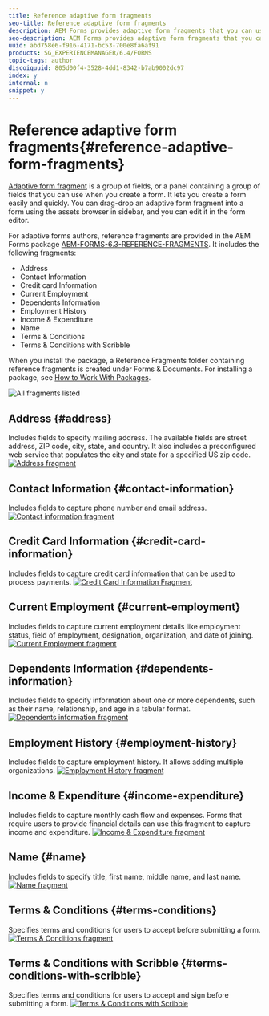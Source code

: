 ```yaml
---
title: Reference adaptive form fragments
seo-title: Reference adaptive form fragments
description: AEM Forms provides adaptive form fragments that you can use as assets to create a form quickly. 
seo-description: AEM Forms provides adaptive form fragments that you can use as assets to create a form quickly. 
uuid: abd758e6-f916-4171-bc53-700e8fa6af91
products: SG_EXPERIENCEMANAGER/6.4/FORMS
topic-tags: author
discoiquuid: 805d00f4-3528-4dd1-8342-b7ab9002dc97
index: y
internal: n
snippet: y
---
```


# Reference adaptive form fragments{#reference-adaptive-form-fragments}

[Adaptive form fragment](../../forms/using/adaptive-form-fragments.md) is a group of fields, or a panel containing a group of fields that you can use when you create a form. It lets you create a form easily and quickly. You can drag-drop an adaptive form fragment into a form using the assets browser in sidebar, and you can edit it in the form editor.

For adaptive forms authors, reference fragments are provided in the AEM Forms package [AEM-FORMS-6.3-REFERENCE-FRAGMENTS](https://www.adobeaemcloud.com/content/marketplace/marketplaceProxy.html?packagePath=/content/companies/public/adobe/packages/cq630/fd/AEM-FORMS-6.3-REFERENCE-FRAGMENTS). It includes the following fragments:

* Address
* Contact Information
* Credit card Information  
* Current Employment
* Dependents Information  
* Employment History
* Income & Expenditure
* Name  
* Terms & Conditions
* Terms & Conditions with Scribble

When you install the package, a Reference Fragments folder containing reference fragments is created under Forms & Documents. For installing a package, see [How to Work With Packages](../../sites/administering/using/package-manager.md).

![All fragments listed](assets/ootb-frags.png)

## Address {#address}

Includes fields to specify mailing address. The available fields are street address, ZIP code, city, state, and country. It also includes a preconfigured web service that populates the city and state for a specified US zip code.
[ ![Address fragment](assets/address.png)](assets/address-1.png)

## Contact Information {#contact-information}

Includes fields to capture phone number and email address. 
[ ![Contact information fragment](assets/contact-info.png)](assets/contact-info-1.png)

## Credit Card Information {#credit-card-information}

Includes fields to capture credit card information that can be used to process payments.
[ ![Credit Card Information Fragment](assets/cc-info.png)](assets/cc-info-1.png)

## Current Employment {#current-employment}

Includes fields to capture current employment details like employment status, field of employment, designation, organization, and date of joining. 
[ ![Current Employment fragment](assets/current-emp.png)](assets/current-emp-1.png)

## Dependents Information {#dependents-information}

Includes fields to specify information about one or more dependents, such as their name, relationship, and age in a tabular format.
[ ![Dependents information fragment](assets/dependents-info.png)](assets/dependents-info-1.png)

## Employment History {#employment-history}

Includes fields to capture employment history. It allows adding multiple organizations.
[ ![Employment History fragment](assets/emp-history.png)](assets/emp-history-1.png)

## Income & Expenditure {#income-expenditure}

Includes fields to capture monthly cash flow and expenses. Forms that require users to provide financial details can use this fragment to capture income and expenditure.
[ ![Income & Expenditure fragment](assets/income.png)](assets/income-1.png)

## Name {#name}

Includes fields to specify title, first name, middle name, and last name.
[ ![Name fragment](assets/name.png)](assets/name-1.png)

## Terms & Conditions {#terms-conditions}

Specifies terms and conditions for users to accept before submitting a form.
[ ![Terms & Conditions fragment](assets/tnc.png)](assets/tnc-1.png)

## Terms & Conditions with Scribble {#terms-conditions-with-scribble}

Specifies terms and conditions for users to accept and sign before submitting a form.
[ ![Terms & Conditions with Scribble](assets/tnc-scribble.png)](assets/tnc-scribble-1.png)
